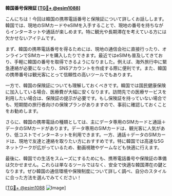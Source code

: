 **韓国番号保険証 [[TG💪+ @esim1088](https://t.me/s/esim1088)]**

こんにちは！今回は韓国の携帯電話番号と保険証について詳しくお話しします。韓国では、現地のSIMカードやeSIMを入手することで、現地の番号を持ちながらインターネットや通話が楽しめます。特に観光や長期滞在を考えている方には欠かせないアイテムです。

まず、韓国の携帯電話番号を得るためには、現地の通信会社に直接行ったり、オンラインでSIMカードを購入したりできます。最近ではeSIMも普及してきており、手軽に韓国の番号を取得できるようになりました。例えば、海外旅行中に緊急連絡が必要になったり、SNSアカウントを作成する際に便利です。また、韓国の携帯番号は観光客にとって信頼性の高いツールでもあります。

一方で、韓国の保険証についても理解しておくべきです。韓国では国民健康保険に加入している場合、医療費が大幅に安くなります。訪問先での医療サービスを利用したい場合は、保険証の提示が必要です。もし保険証を持っていない場合でも、短期間の旅行者向けの保険プランがありますので、事前に確認しておくことをお勧めします。

さらに、韓国の携帯電話の種類としては、主にデータ専用のSIMカードと通話＋データのSIMカードがあります。データ専用のSIMカードは、観光客に人気があり、低コストでインターネットを利用できます。一方、通話＋データのSIMカードは、現地で友達と連絡を取りたい方におすすめです。特に韓国では高速な5Gネットワークが広がっているため、動画視聴やゲームなども快適に行えます。

最後に、韓国での生活をスムーズにするためにも、携帯電話番号や保険証の準備は欠かせません。これらは単なるツールではなく、安全で快適な韓国滞在の鍵となります。ぜひ韓国の通信環境や保険制度について詳しく調べ、自分のスタイルに合った方法を選んでみてください！

[[TG💪+ @esim1088](https://t.me/s/esim1088) ![Image](https://i.postimg.cc/Y0z9fWf4/image.png)]